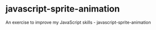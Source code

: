 # javascript-sprite-animation
An exercise to improve my JavaScript skills - javascript-sprite-animation
